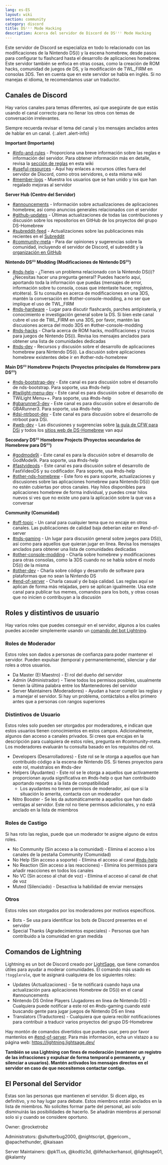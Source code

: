 ```yaml
---
lang: es-ES
layout: wiki
section: community
category: discord
title: DS⁽ⁱ⁾ Mode Hacking
description: Acerca del servidor de Discord de DS⁽ⁱ⁾ Mode Hacking
---
```


Este servidor de Discord se especializa en todo lo relacionado con las modificaciones de la Nintendo DS(i) y la escena homebrew, desde pasos para configurar tu flashcard hasta el desarrollo de aplicaciones homebrew. Este servidor también se enfoca en otras cosas, como la creación de ROM hacks, comunidad de juegos de DS, y la modificación de TWL_FIRM en consolas 3DS. Ten en cuenta que en este servidor se habla en inglés. Si no manejas el idioma, te recomendamos usar un traductor.

## Canales de Discord
Hay varios canales para temas diferentes, así que asegúrate de que estás usando el canal correcto para no llenar los otros con temas de conversación irrelevantes.

Siempre recuerda revisar el tema del canal y los mensajes anclados antes de hablar en un canal.
{:.alert .alert-info}

**Important (Importante)**
- [#info-and-rules][info-and-rules] - Proporciona una breve información sobre las reglas e información del servidor. Para obtener información más en detalle, revisa la [sección de reglas](discord-rules) en esta wiki
- [#useful-resources][useful-resources] - Aquí hay enlaces a recursos útiles fuera del servidor de Discord, como otros servidores, o esta misma wiki
- [#member-logs][member-logs] - Muestra los usuarios que se han unido y los que han regalado mejoras al servidor

**Server Hub (Centro del Servidor)**
- [#announcements][announcements] - Información sobre actualizaciones de aplicaciones homebrew, así como anuncios generales relacionados con el servidor
- [#github-updates][github-updates] - Últimas actualizaciones de todas las contribuciones y discusión sobre los repositorios en GitHub de los proyectos del grupo DS-Homebrew
- [#subreddit-feed][subreddit-feed] - Actualizaciones sobre las publicaciones más recientes en el [Subreddit](https://reddit.com/r/NDSBrew)
- [#community-meta][community-meta] - Para dar opiniones y sugerencias sobre la comunidad, incluyendo el servidor de Discord, el subreddit y la [organización en GitHub](http://github.com/DS-Homebrew)

**Nintendo DS⁽ⁱ⁾ Modding (Modificaciones de Nintendo DS⁽ⁱ⁾)**
- [#nds-help][nds-help] - ¿Tienes un problema relacionado con la Nintendo DS(i)? ¿Necesitas hacer una pregunta general? Puedes hacerlo aquí, aportando toda la información que puedas (mensajes de error, información sobre tu consola, cosas que intentaste hacer, registros, etcétera). Si tu consulta es acerca de modificaciones en una 3DS, mantén la conversación en #other-console-modding, a no ser que implique el uso de TWL_FIRM
- [#nds-hardware][nds-hardware] - Lugar para discutir flashcards, parches antipìratería, y conocimiento e investigación general sobre la DS. Si bien este canal cubre el uso de TWL_FIRM en una 3DS, por favor, mantén las discusiones acerca del modo 3DS en #other-console-modding
- [#nds-hacks][nds-hacks] - Charla acerca de ROM hacks, modificaciones y trucos para juegos de Nintendo DS(i). Revisa los mensajes anclados para obtener una lista de comunidades dedicadas
- [#nds-dev][nds-dev] - Recursos y discusión sobre el desarrollo de aplicaciones homebrew para Nintendo DS(i). La discusión sobre aplicaciones homebrew existentes debe ir en #other-nds-homebrew

**Main DS⁽ⁱ⁾ Homebrew Projects (Proyectos principales de Homebrew para DS⁽ⁱ⁾)**
- [#nds-bootstrap-dev][nds-bootstrap-dev] - Este canal es para discusión sobre el desarrollo de nds-bootstrap. Para soporte, usa #nds-help
- [#twilight-menu-dev][twilight-menu-dev] - Este canal es para discusión sobre el desarrollo de TWiLight Menu++. Para soporte, usa #nds-help
- [#gbarunner3-dev][gbarunner3-dev] - Este canal es para discusión sobre el desarrollo de GBARunner3. Para soporte, usa #nds-help
- [#dsi-ntrboot-dev][dsi-ntrboot-dev] - Este canal es para discusión sobre el desarrollo de ntrboot para DSi.
- [#web-dev][web-dev] - Las discusiones y sugerencias sobre [la guía de CFW para DSi](https://dsi.cfw.guide/) y todos los [ sitios web de DS-Homebrew](https://ds-homebrew.com/) van aquí

**Secondary DS⁽ⁱ⁾ Homebrew Projects (Proyectos secundarios de Homebrew para DS⁽ⁱ⁾)**
- [#godmode9i][godmode9i] - Este canal es para la discusión sobre el desarrollo de GodMode9i. Para soporte, usa #nds-help
- [#fastvideods][fastvideods] - Este canal es para discusión sobre el desarrollo de FastVideoDS y su codificador. Para soporte, usa #nds-help
- [#other-nds-homebrew][other-nds-homebrew] - Este foro es para soporte, actualizaciones y discusiones sobre las aplicaciones homebrew para Nintendo DS(i) que no estén cubiertas por otros canales. Hay hilos disponibles para aplicaciones homebrew de forma individual, y puedes crear hilos nuevos si ves que no existe uno para la aplicación sobre la que vas a conversar

**Community (Comunidad)**
- [#off-topic][off-topic] - Un canal para cualquier tema que no encaje en otros canales. Las publicaciones de calidad baja deberían estar en #end-of-server
- [#nds-gaming][nds-gaming] - Un lugar para discusión general sobre juegos para DS(i), así como para aquellos que quieran jugar en línea. Revisa los mensajes anclados para obtener una lista de comunidades dedicadas
- [#other-console-modding][other-console-modding] - Charla sobre homebrew y modificaciones para otras consolas, como la 3DS cuando no se habla sobre el modo DS(i) de la misma
- [#other-dev][other-dev] - Charla sobre código y desarrollo de software para plataformas que no sean la Nintendo DS
- [#end-of-server][end-of-server] - Charla casual y de baja calidad. Las reglas aquí se aplican de forma más relajadas, pero se aplican igualmente. Usa este canal para publicar tus memes, comandos para los bots, y otras cosas que no inicien o contribuyan a la discusión

## Roles y distintivos de usuario
Hay varios roles que puedes conseguir en el servidor, algunos a los cuales puedes acceder simplemente usando un [comando del bot Lightning](#lightning-commands).

### Roles de Moderador
Estos roles son dados a personas de confianza para poder mantener el servidor. Pueden expulsar (temporal y permanentemente), silenciar y dar roles a otros usuarios.

- Da Master (El Maestro) - El rol del dueño del servidor
- Admin (Administrador) - Tiene todos los permisos posibles, usualmente tienen la última palabra entre los Mantenedores del servidor
- Server Maintainers (Moderadores) - Ayudan a hacer cumplir las reglas y a manejar el servidor. Si hay un problema, contáctalos a ellos primero antes que a personas con rangos superiores

### Distintivos de Usuario
Estos roles solo pueden ser otorgados por moderadores, e indican que estos usuarios tienen conocimientos en estos campos. Adicionalmente, algunos dan acceso a canales privados. Si crees que encajas en la descripción para cualquiera de estos roles, pregunta en #community-meta. Los moderadores evaluarán tu consulta basado en los requisitos del rol.

- Developers (Desarrolladores) - Este rol se le otorga a aquellos que han contribuido código a la escena de Nintendo DS. Si tienes proyectos para este rol, muéstralos en #nds-dev
- Helpers (Ayudantes) - Este rol se le otorga a aquellos que activamente proporcionan ayuda significativa en #nds-help o que han contribuido aportando reportes a la lista de compatibilidad
   - Los ayudantes no tienen permisos de moderador, así que si la situación lo amerita, contacta con un moderador
- Nitro Booster - Se les da automáticamente a aquellos que han dado ventajas al servidor. Este rol no tiene permisos adicionales, y no está anclado en la lista de miembros

### Roles de Castigo
Si has roto las reglas, puede que un moderador te asigne alguno de estos roles.

- No Community (Sin acceso a la comunidad) - Elimina el acceso a los canales de la pestaña Community (Comunidad)
- No Help (Sin acceso a soporte) - Elimina el acceso al canal [#nds-help][nds-help]
- No Reaction (Sin acceso a las reacciones) - Elimina los permisos para añadir reacciones en todos los canales
- No VC (Sin acceso al chat de voz) - Elimina el acceso al canal de chat de voz
- Muted (Silenciado) - Desactiva la habilidad de enviar mensajes

### Otros
Estos roles son otorgados por los moderadores por motivos específicos.

- Bots - Se usa para identificar los bots de Discord presentes en el servidor
- Special Thanks (Agradecimientos especiales) - Personas que han contribuido a la comunidad en gran medida

## Comandos de Lightning
Lightning es un bot de Discord creado por [LightSage](https://github.com/LightSage), que tiene comandos útiles para ayudar a moderar comunidades. El comando más usado es `!togglerole`, que te asignará cualquiera de los siguientes roles:

- Updates (Actualizaciones) - Se te notificará cuando haya una actualización para aplicaciones Homebrew de DS(i) en el canal #announcements
- Nintendo DS Online Players (Jugadores en línea de Nintendo DS) - Cualquiera puede notificar a este rol en #nds-gaming cuando esté buscando gente para jugar juegos de Nintendo DS en línea
- Translators (Traductores) - Cualquiera que quiera recibir notificaciones para contribuir a traducir varios proyectos del grupo DS-Homebrew

Hay montón de comandos divertidos que puedes usar, pero por favor mantenlos en [#end-of-server][end-of-server]. Para más información, echa un vistazo a su página web: <https://lightning.lightsage.dev/>

**También se usa Lightning con fines de moderación (mantener un registro de las infracciones y expulsar de forma temporal o permanente, y silenciar a usuarios). Mantén activados los mensajes directos en el servidor en caso de que necesitemos contactar contigo.**

## El Personal del Servidor
Estas son las personas que mantienen el servidor. Si dicen algo, es definitivo, y no hay lugar para debate. Estos miembros están anclados en la lista de miembros. No solicites formar parte del personal, así solo disminuirás las posibilidades de hacerlo. Se añadirán miembros al personal solo si y cuando se considere oportuno.

Owner: @rocketrobz

Administrators: @shutterbug2000, @nightscript, @gericom., @apachethunder, @kaisaan

Server Maintainers: @pk11.us, @kodtiz3d, @lifehackerhansol, @lightsage01, @kalamty

<!-- Discord channel links -->
[info-and-rules]: https://discord.com/channels/283769550611152897/626620520330428436
[useful-resources]: https://discord.com/channels/283769550611152897/638041441079263283
[member-logs]: https://discord.com/channels/283769550611152897/677714673663082529

[announcements]: https://discord.com/channels/283769550611152897/283771381735489537
[github-updates]: https://discord.com/channels/283769550611152897/450065134191116290
[subreddit-feed]: https://discord.com/channels/283769550611152897/869830055377928243
[community-meta]: https://discord.com/channels/283769550611152897/715651368391671919

[nds-help]: https://discord.com/channels/283769550611152897/332961165829210117
[nds-hardware]: https://discord.com/channels/283769550611152897/547986366357700620
[nds-hacks]: https://discord.com/channels/283769550611152897/356988919738400768
[nds-dev]: https://discord.com/channels/283769550611152897/835273459339624499

[nds-bootstrap-dev]: https://discord.com/channels/283769550611152897/283769550611152897
[twilight-menu-dev]: https://discord.com/channels/283769550611152897/489307733074640926
[gbarunner3-dev]: https://discord.com/channels/283769550611152897/620310871800807466
[dsi-ntrboot-dev]: https://discord.com/channels/283769550611152897/1193678677666431097
[web-dev]: https://discord.com/channels/283769550611152897/744649302567157800

[godmode9i]: https://discord.com/channels/283769550611152897/497960894660083732
[fastvideods]: https://discord.com/channels/283769550611152897/1021121766585806989
[other-nds-homebrew]: https://discord.com/channels/283769550611152897/1025388133388394547

[off-topic]: https://discord.com/channels/283769550611152897/286686210225864725
[nds-gaming]: https://discord.com/channels/283769550611152897/668680785154408448
[other-console-modding]: https://discord.com/channels/283769550611152897/653706029736919051
[other-dev]: https://discord.com/channels/283769550611152897/1169696607294468177
[end-of-server]: https://discord.com/channels/283769550611152897/283770736215195648
